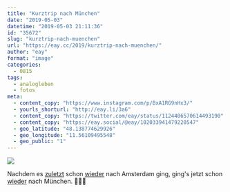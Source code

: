 ```yaml
---
title: "Kurztrip nach München"
date: "2019-05-03"
datetime: "2019-05-03 21:11:36"
id: "35672"
slug: "kurztrip-nach-muenchen"
url: "https://eay.cc/2019/kurztrip-nach-muenchen/"
author: "eay"
format: "image"
categories:
  - 0815
tags:
  - analogleben
  - fotos
meta:
  - content_copy: "https://www.instagram.com/p/BxA1RG9nHx3/"
  - yourls_shorturl: "http://eay.li/3a6"
  - content_copy: "https://twitter.com/eay/status/1124406570614493190"
  - content_copy: "https://eay.social/@eay/102033941479220547"
  - geo_latitude: "48.138774629926"
  - geo_longitude: "11.56109495548"
  - geo_public: "1"
---
```


![](https://eay.cc/uploads/2019/muenchen.jpeg)

Nachdem es [zuletzt](https://eay.cc/2019/amsterdam-crew-2019/) schon [wieder](https://eay.cc/2018/amsterdamgruppenselfie/) nach Amsterdam ging, ging's jetzt schon [wieder](https://eay.cc/2018/wochenende-in-muenchen/) nach München. 🤷🏻‍♂️
